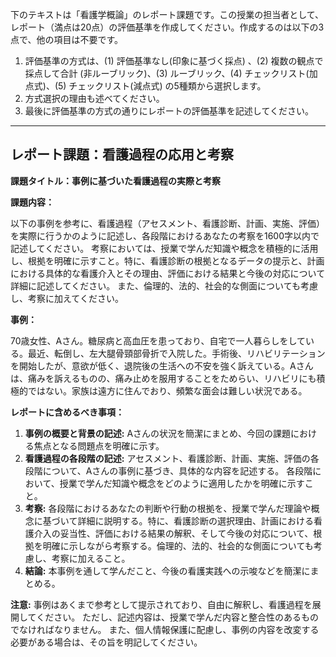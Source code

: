 下のテキストは「看護学概論」のレポート課題です。この授業の担当者として、レポート（満点は20点）の評価基準を作成してください。作成するのは以下の3点で、他の項目は不要です。

1. 評価基準の方式は、(1) 評価基準なし(印象に基づく採点) 、(2) 複数の観点で採点して合計  (非ルーブリック)、(3) ルーブリック、(4) チェックリスト(加点式)、(5) チェックリスト(減点式) の5種類から選択します。
2. 方式選択の理由も述べてください。
3. 最後に評価基準の方式の通りにレポートの評価基準を記述してください。

---------------------------------------
## レポート課題：看護過程の応用と考察

**課題タイトル：事例に基づいた看護過程の実際と考察**

**課題内容：**

以下の事例を参考に、看護過程（アセスメント、看護診断、計画、実施、評価）を実際に行うかのように記述し、各段階におけるあなたの考察を1600字以内で記述してください。  考察においては、授業で学んだ知識や概念を積極的に活用し、根拠を明確に示すこと。特に、看護診断の根拠となるデータの提示と、計画における具体的な看護介入とその理由、評価における結果と今後の対応について詳細に記述してください。  また、倫理的、法的、社会的な側面についても考慮し、考察に加えてください。


**事例：**

70歳女性、Aさん。糖尿病と高血圧を患っており、自宅で一人暮らしをしている。最近、転倒し、左大腿骨頸部骨折で入院した。手術後、リハビリテーションを開始したが、意欲が低く、退院後の生活への不安を強く訴えている。Aさんは、痛みを訴えるものの、痛み止めを服用することをためらい、リハビリにも積極的ではない。家族は遠方に住んでおり、頻繁な面会は難しい状況である。


**レポートに含めるべき事項：**

1. **事例の概要と背景の記述:** Aさんの状況を簡潔にまとめ、今回の課題における焦点となる問題点を明確に示す。
2. **看護過程の各段階の記述:**  アセスメント、看護診断、計画、実施、評価の各段階について、Aさんの事例に基づき、具体的な内容を記述する。  各段階において、授業で学んだ知識や概念をどのように適用したかを明確に示すこと。
3. **考察:** 各段階におけるあなたの判断や行動の根拠を、授業で学んだ理論や概念に基づいて詳細に説明する。特に、看護診断の選択理由、計画における看護介入の妥当性、評価における結果の解釈、そして今後の対応について、根拠を明確に示しながら考察する。倫理的、法的、社会的な側面についても考慮し、考察に加えること。
4. **結論:**  本事例を通して学んだこと、今後の看護実践への示唆などを簡潔にまとめる。


**注意:**  事例はあくまで参考として提示されており、自由に解釈し、看護過程を展開してください。  ただし、記述内容は、授業で学んだ内容と整合性のあるものでなければなりません。  また、個人情報保護に配慮し、事例の内容を改変する必要がある場合は、その旨を明記してください。

